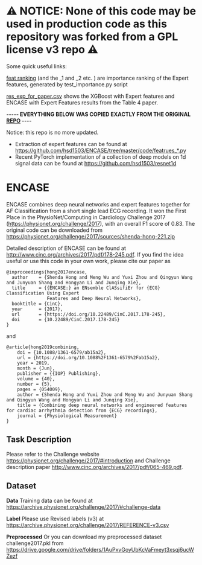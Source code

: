 # ⚠️ NOTICE: None of this code may be used in production code as this repository was forked from a GPL license v3 repo ⚠️

Some quick useful links:

[feat ranking](https://github.com/Praxa-Sense/ENCASE/blob/master/stat/features_ranked_0.csv) (and the _1 and _2 etc. ) are importance ranking of the Expert features, generated by test_importance.py script

[res_exp_for_paper.csv](stat/res_exp_for_paper.csv) shows the XGBoost with Expert features and ENCASE with Expert Features results from the Table 4 paper.

**----- EVERYTHING BELOW WAS COPIED EXACTLY FROM THE ORIGINAL [REPO](https://github.com/hsd1503/ENCASE/) ----**

Notice: this repo is no more updated. 

- Extraction of expert features can be found at https://github.com/hsd1503/ENCASE/tree/master/code/featrues_*.py
- Recent PyTorch implementation of a collection of deep models on 1d signal data can be found at https://github.com/hsd1503/resnet1d 

# ENCASE

ENCASE combines deep neural networks and expert features together for AF Classification from a short single lead ECG recording. It won the First Place in the PhysioNet/Computing in Cardiology Challenge 2017 (https://physionet.org/challenge/2017), with an overall F1 score of 0.83. The original code can be downloaded from https://physionet.org/challenge/2017/sources/shenda-hong-221.zip

Detailed description of ENCASE can be found at http://www.cinc.org/archives/2017/pdf/178-245.pdf. 
If you find the idea useful or use this code in your own work, please cite our paper as
```
@inproceedings{hong2017encase,
  author    = {Shenda Hong and Meng Wu and Yuxi Zhou and Qingyun Wang and Junyuan Shang and Hongyan Li and Junqing Xie},
  title     = {{ENCASE:} an ENsemble ClASsifiEr for {ECG} Classification Using Expert
               Features and Deep Neural Networks},
  booktitle = {CinC},
  year      = {2017},
  url       = {https://doi.org/10.22489/CinC.2017.178-245},
  doi       = {10.22489/CinC.2017.178-245}
}
```
and
```
@article{hong2019combining,
	doi = {10.1088/1361-6579/ab15a2},
	url = {https://doi.org/10.1088%2F1361-6579%2Fab15a2},
	year = 2019,
	month = {Jun},
	publisher = {{IOP} Publishing},
	volume = {40},
	number = {5},
	pages = {054009},
	author = {Shenda Hong and Yuxi Zhou and Meng Wu and Junyuan Shang and Qingyun Wang and Hongyan Li and Junqing Xie},
	title = {Combining deep neural networks and engineered features for cardiac arrhythmia detection from {ECG} recordings},
	journal = {Physiological Measurement}
}
```


## Task Description

Please refer to the Challenge website https://physionet.org/challenge/2017/#introduction and Challenge description paper http://www.cinc.org/archives/2017/pdf/065-469.pdf. 

## Dataset

**Data** Training data can be found at https://archive.physionet.org/challenge/2017/#challenge-data

**Label** Please use Revised labels (v3) at https://archive.physionet.org/challenge/2017/REFERENCE-v3.csv

**Preprocessed** Or you can download my preprocessed dataset challenge2017.pkl from https://drive.google.com/drive/folders/1AuPxvGoyUbKcVaFmeyt3xsqj6ucWZezf

